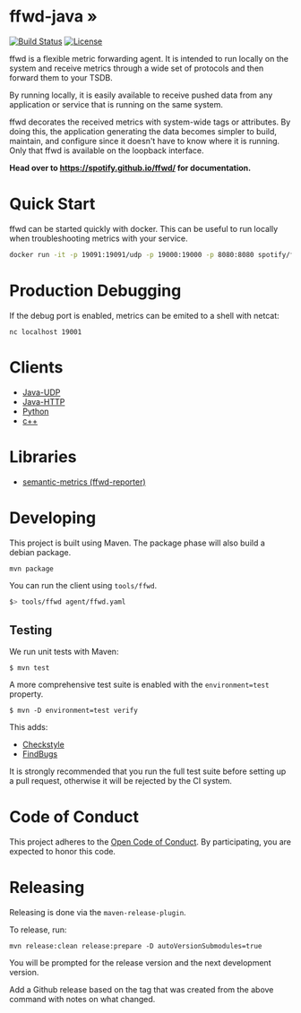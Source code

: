 # ffwd-java &#187;
[![Build Status](https://circleci.com/gh/spotify/ffwd.svg?style=svg)](https://circleci.com/gh/spotify/ffwd)
[![License](https://img.shields.io/github/license/spotify/ffwd.svg)](LICENSE)

ffwd is a flexible metric forwarding agent. It is intended to run locally on the system and receive metrics through a wide set of protocols and then forward them to your TSDB.

By running locally, it is easily available to receive pushed data from any application or service that is running on the same system.

ffwd decorates the received metrics with system-wide tags or attributes. By doing this, the application generating the data becomes simpler to build, maintain, and configure since it doesn't have to know where it is running. Only that ffwd is available on the loopback interface.

__Head over to https://spotify.github.io/ffwd/ for documentation.__


# Quick Start

ffwd can be started quickly with docker. This can be useful to run locally when troubleshooting metrics with your service.

```bash
docker run -it -p 19091:19091/udp -p 19000:19000 -p 8080:8080 spotify/ffwd:latest
```

# Production Debugging

If the debug port is enabled, metrics can be emited to a shell with netcat:

`nc localhost 19001`

# Clients

* [Java-UDP](https://github.com/spotify/ffwd-client-java)
* [Java-HTTP](https://github.com/spotify/ffwd-http-client)
* [Python](https://pypi.python.org/pypi/ffwd)
* [c++](https://github.com/udoprog/libffwd-client)

# Libraries

* [semantic-metrics (ffwd-reporter)](https://github.com/spotify/semantic-metrics)


# Developing

This project is built using Maven. The package phase will also build a debian package.

```bash
mvn package
```

You can run the client using `tools/ffwd`.

```bash
$> tools/ffwd agent/ffwd.yaml
```

## Testing

We run unit tests with Maven:

```
$ mvn test
```

A more comprehensive test suite is enabled with the `environment=test`
property.

```
$ mvn -D environment=test verify
```

This adds:

* [Checkstyle](http://checkstyle.sourceforge.net/)
* [FindBugs](http://findbugs.sourceforge.net/)

It is strongly recommended that you run the full test suite before setting up a
pull request, otherwise it will be rejected by the CI system.

# Code of Conduct

This project adheres to the [Open Code of Conduct][code-of-conduct]. By
participating, you are expected to honor this code.

[code-of-conduct]: https://github.com/spotify/code-of-conduct/blob/master/code-of-conduct.md

# Releasing

Releasing is done via the `maven-release-plugin`.

To release, run:

`mvn release:clean release:prepare -D autoVersionSubmodules=true`

You will be prompted for the release version and the next development version.

Add a Github release based on the tag that was created from the above command with notes on what changed.

